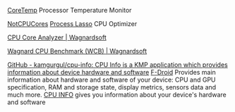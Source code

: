 
[CoreTemp](https://www.alcpu.com/CoreTemp/)
Processor Temperature Monitor

[NotCPUCores](https://github.com/rcmaehl/NotCPUCores)
[Process Lasso](https://bitsum.com/)
CPU Optimizer

[CPU Core Analyzer | Wagnardsoft](https://www.wagnardsoft.com/cpu-core-analyzer)

[Wagnard CPU Benchmark (WCB) | Wagnardsoft](https://www.wagnardsoft.com/W-C-B)

[GitHub - kamgurgul/cpu-info: CPU Info is a KMP application which provides information about device hardware and software](https://github.com/kamgurgul/cpu-info)
[F-Droid](https://f-droid.org/app/com.kgurgul.cpuinfo)
Provides main information about hardware and software of your device: CPU and GPU specification, RAM and storage state, display metrics, sensors data and much more.
[CPU INFO](https://play.google.com/store/apps/details?id=com.kgurgul.cpuinfo)
gives you information about your device's hardware and software
